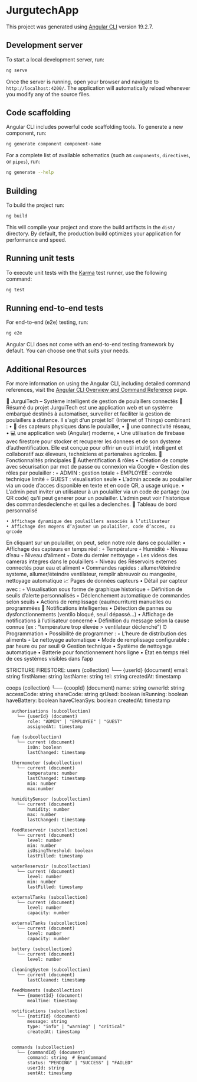 # JurgutechApp

This project was generated using [Angular CLI](https://github.com/angular/angular-cli) version 19.2.7.

## Development server

To start a local development server, run:

```bash
ng serve
```

Once the server is running, open your browser and navigate to `http://localhost:4200/`. The application will automatically reload whenever you modify any of the source files.

## Code scaffolding

Angular CLI includes powerful code scaffolding tools. To generate a new component, run:

```bash
ng generate component component-name
```

For a complete list of available schematics (such as `components`, `directives`, or `pipes`), run:

```bash
ng generate --help
```

## Building

To build the project run:

```bash
ng build
```

This will compile your project and store the build artifacts in the `dist/` directory. By default, the production build optimizes your application for performance and speed.

## Running unit tests

To execute unit tests with the [Karma](https://karma-runner.github.io) test runner, use the following command:

```bash
ng test
```

## Running end-to-end tests

For end-to-end (e2e) testing, run:

```bash
ng e2e
```

Angular CLI does not come with an end-to-end testing framework by default. You can choose one that suits your needs.

## Additional Resources

For more information on using the Angular CLI, including detailed command references, visit the [Angular CLI Overview and Command Reference](https://angular.dev/tools/cli) page.


📘 JurguiTech – Système intelligent de gestion de poulaillers connectés
🎯 Résumé du projet
JurguiTech est une application web et un système embarqué destinés à automatiser, surveiller et faciliter la gestion de poulaillers à distance. Il s'agit d'un projet IoT (Internet of Things) combinant :
    • 🐔 des capteurs physiques dans le poulailler,
    • 📶 une connectivité réseau,
    • 💻 une application web (Angular) moderne,
    • Une utilisation de firebase avec firestore pour stocker et recuperer les donnees et de son dysteme d’authentification.
Elle est conçue pour offrir un outil intuitif, intelligent et collaboratif aux éleveurs, techniciens et partenaires agricoles.
🧩 Fonctionnalités principales
🔐 Authentification & rôles
    • Création de compte avec sécurisation par mot de passe ou connexion via Google
    • Gestion des rôles par poulailler :
        ◦ ADMIN : gestion totale
        ◦ EMPLOYEE : contrôle technique limité
        ◦ GUEST : visualisation seule
    • L’admin accede au poulailler via un code d’acces disponible en texte et en code QR, a usage unique.
    • L’admin peut inviter un utilisateur à un poulailler via un code de partage (ou QR code) qu’il peut generer pour un poulailler. L’admin peut voir l’historique des commandesdeclenche et qui les a declenches.
🐣 Tableau de bord personnalisé

    • Affichage dynamique des poulaillers associés à l’utilisateur
    • Affichage des moyens d’ajouter un poulaiiler, code d’acces, ou qrcode
En cliquant sur un poulailler, on peut, selon notre role dans ce poulailler:
    • Affichage des capteurs en temps réel :
        ◦ Température
        ◦ Humidité
        ◦ Niveau d’eau
        ◦ Niveau d’aliment
        ◦ Date du dernier nettoyage
        ◦ Les videos des cameras integres dans le poulaillers
        ◦ Niveau des Réservoirs externes connectés pour eau et aliment
    • Commandes rapides : allumer/éteindre systeme,  allumer/éteindre ventilateur, remplir abreuvoir ou mangeoire, nettoyage automatique
📈 Pages de données capteurs
    • Détail par capteur avec :
        ◦ Visualisation sous forme de graphique historique
        ◦ Définition de seuils d’alerte personnalisés
        ◦ Déclenchement automatique de commandes selon seuils
    • Actions de remplissage (eau/nourriture) manuelles ou programmées
📣 Notifications intelligentes
    • Détection de pannes ou dysfonctionnements (ventilo bloqué, seuil dépassé…)
    • Affichage de notifications à l’utilisateur concerné
    • Définition du message selon la cause connue (ex : “température trop élevée > ventilateur déclenché”)
⏰ Programmation
    • Possibilité de programmer :
        ◦ L’heure de distribution des aliments
        ◦ Le nettoyage automatique
    • Mode de remplissage configurable : par heure ou par seuil
⚙️ Gestion technique 
    • Système de nettoyage automatique
    • Batterie pour fonctionnement hors ligne
    • État en temps réel de ces systèmes visibles dans l’app


STRICTURE FIRESTORE: 
users (collection)
  └── {userId} (document)
      email: string
      firstName: string
      lastName: string
      tel: string
      createdAt: timestamp

coops (collection)
  └── {coopId} (document)
      name: string
      ownerId: string
      accessCode: string
      shareCode: string
      qrUsed: boolean
      isRunning: boolean
      haveBattery: boolean
      haveCleanSys: boolean
      createdAt: timestamp

      authorisations (subcollection)
        └── {userId} (document)
            role: "ADMIN" | "EMPLOYEE" | "GUEST"
            assignedAt: timestamp

      fan (subcollection)
        └── current (document)
            isOn: boolean
            lastChanged: timestamp

      thermometer (subcollection)
        └── current (document)
            temperature: number
            lastChanged: timestamp
            min: number
            max:number

      humiditySensor (subcollection)
        └── current (document)
            humidity: number
            max: number
            lastChanged: timestamp

      foodReservoir (subcollection)
        └── current (document)
            level: number
            min: number
            isUsingThreshold: boolean
            lastFilled: timestamp

      waterReservoir (subcollection)
        └── current (document)
            level: number
            min: number
            lastFilled: timestamp

      externalTanks (subcollection)
        └── current (document)
            level: number
            capacity: number
            
      externalTanks (subcollection)
        └── current (document)
            level: number
            capacity: number

      battery (subcollection)
        └── current (document)
            level: number

      cleaningSystem (subcollection)
        └── current (document)
            lastCleaned: timestamp

      feedMoments (subcollection)
        └── {momentId} (document)
            mealTime: timestamp

      notifications (subcollection)
        └── {notifId} (document)
            message: string
            type: "info" | "warning" | "critical"
            createdAt: timestamp
           

      commands (subcollection)
        └── {commandId} (document)
            command: string  # EnumCommand
            status: "PENDING" | "SUCCESS" | "FAILED"
            userId: string
            sentAt: timestamp
